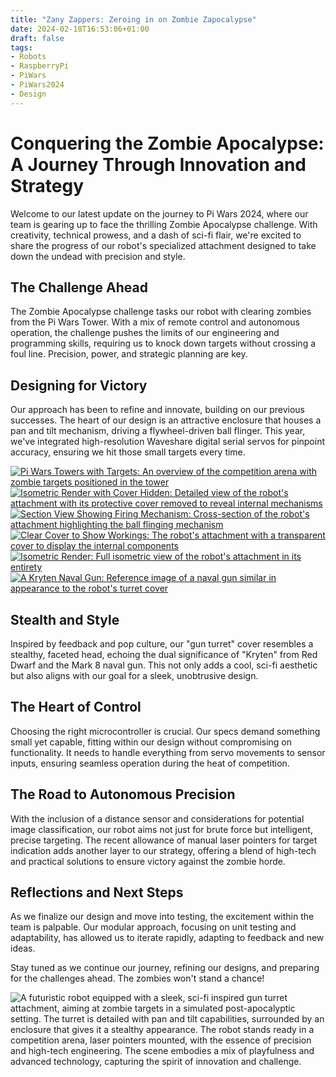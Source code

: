 ```yaml
---
title: "Zany Zappers: Zeroing in on Zombie Zapocalypse"
date: 2024-02-18T16:53:06+01:00
draft: false
tags:
- Robots
- RaspberryPi
- PiWars
- PiWars2024
- Design
---
```


# Conquering the Zombie Apocalypse: A Journey Through Innovation and Strategy
Welcome to our latest update on the journey to Pi Wars 2024, where our team is gearing up to face the thrilling Zombie Apocalypse challenge. With creativity, technical prowess, and a dash of sci-fi flair, we're excited to share the progress of our robot's specialized attachment designed to take down the undead with precision and style.

## The Challenge Ahead
The Zombie Apocalypse challenge tasks our robot with clearing zombies from the Pi Wars Tower. With a mix of remote control and autonomous operation, the challenge pushes the limits of our engineering and programming skills, requiring us to knock down targets without crossing a foul line. Precision, power, and strategic planning are key.

## Designing for Victory
Our approach has been to refine and innovate, building on our previous successes. The heart of our design is an attractive enclosure that houses a pan and tilt mechanism, driving a flywheel-driven ball flinger. This year, we've integrated high-resolution Waveshare digital serial servos for pinpoint accuracy, ensuring we hit those small targets every time.

[![Pi Wars Towers with Targets: An overview of the competition arena with zombie targets positioned in the tower](resized_pi-wars-towers-with-targets.png "Pi Wars Towers with Targets: An overview of the competition arena with zombie targets positioned in the tower")](pi-wars-towers-with-targets.png)
[![Isometric Render with Cover Hidden: Detailed view of the robot's attachment with its protective cover removed to reveal internal mechanisms](resized_isometric-render-with-cover-hidden.png "Isometric Render with Cover Hidden: Detailed view of the robot's attachment with its protective cover removed to reveal internal mechanisms")](isometric-render-with-cover-hidden.png)
[![Section View Showing Firing Mechanism: Cross-section of the robot's attachment highlighting the ball flinging mechanism](resized_section-view-showing-firing-mechanism.png "Section View Showing Firing Mechanism: Cross-section of the robot's attachment highlighting the ball flinging mechanism")](section-view-showing-firing-mechanism.png)
[![Clear Cover to Show Workings: The robot's attachment with a transparent cover to display the internal components](resized_clear-cover-to-show-workings.png "Clear Cover to Show Workings: The robot's attachment with a transparent cover to display the internal components")](clear-cover-to-show-workings.png)
[![Isometric Render: Full isometric view of the robot's attachment in its entirety](resized_isometric-render.png "Isometric Render: Full isometric view of the robot's attachment in its entirety")](isometric-render.png)
[![A Kryten Naval Gun: Reference image of a naval gun similar in appearance to the robot's turret cover](resized_a-kryten-naval-gun.png "A Kryten Naval Gun: Reference image of a naval gun similar in appearance to the robot's turret cover")](a-kryten-naval-gun.png)


## Stealth and Style
Inspired by feedback and pop culture, our "gun turret" cover resembles a stealthy, faceted head, echoing the dual significance of "Kryten" from Red Dwarf and the Mark 8 naval gun. This not only adds a cool, sci-fi aesthetic but also aligns with our goal for a sleek, unobtrusive design.

## The Heart of Control
Choosing the right microcontroller is crucial. Our specs demand something small yet capable, fitting within our design without compromising on functionality. It needs to handle everything from servo movements to sensor inputs, ensuring seamless operation during the heat of competition.

## The Road to Autonomous Precision
With the inclusion of a distance sensor and considerations for potential image classification, our robot aims not just for brute force but intelligent, precise targeting. The recent allowance of manual laser pointers for target indication adds another layer to our strategy, offering a blend of high-tech and practical solutions to ensure victory against the zombie horde.

## Reflections and Next Steps
As we finalize our design and move into testing, the excitement within the team is palpable. Our modular approach, focusing on unit testing and adaptability, has allowed us to iterate rapidly, adapting to feedback and new ideas. 

Stay tuned as we continue our journey, refining our designs, and preparing for the challenges ahead. The zombies won't stand a chance!

![A futuristic robot equipped with a sleek, sci-fi inspired gun turret attachment, aiming at zombie targets in a simulated post-apocalyptic setting. The turret is detailed with pan and tilt capabilities, surrounded by an enclosure that gives it a stealthy appearance. The robot stands ready in a competition arena, laser pointers mounted, with the essence of precision and high-tech engineering. The scene embodies a mix of playfulness and advanced technology, capturing the spirit of innovation and challenge.](feature-image.jpg "A futuristic robot equipped with a sleek, sci-fi inspired gun turret attachment, aiming at zombie targets in a simulated post-apocalyptic setting. The turret is detailed with pan and tilt capabilities, surrounded by an enclosure that gives it a stealthy appearance. The robot stands ready in a competition arena, laser pointers mounted, with the essence of precision and high-tech engineering. The scene embodies a mix of playfulness and advanced technology, capturing the spirit of innovation and challenge.")

